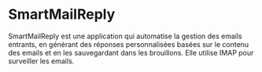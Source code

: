 # SmartMailReply
SmartMailReply est une application qui automatise la gestion des emails entrants, en générant des réponses personnalisées basées sur le contenu des emails et en les sauvegardant dans les brouillons. Elle utilise IMAP pour surveiller les emails.
